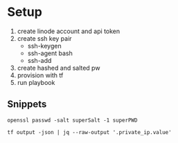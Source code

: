 # Setup

1. create linode account and api token
2. create ssh key pair
    - ssh-keygen
    - ssh-agent bash
    - ssh-add <my-private-key>
3. create hashed and salted pw
4. provision with tf
5. run playbook


## Snippets

```
openssl passwd -salt superSalt -1 superPWD
```

```
tf output -json | jq --raw-output '.private_ip.value'
```
